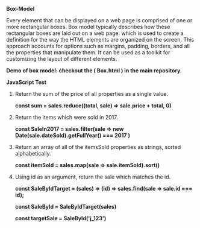 **Box-Model**

Every element that can be displayed on a web page is comprised of one or more rectangular boxes. Box model typically describes how these rectangular boxes are laid out on a web page. which is used to create a definition for the way the HTML elements are organized on the screen. This approach accounts for options such as margins, padding, borders, and all the properties that manipulate them. It can be used as a toolkit for customizing the layout of different elements.

**Demo of box model: checkout the ( Box.html ) in the main repository.**




**JavaScript Test**

1.  Return the sum of the price of all properties as a single value.

     **const sum = sales.reduce((total, sale) => sale.price + total, 0)**

2.  Return the items which were sold in 2017.
    
    **const SaleIn2017 = sales.filter(sale => new Date(sale.dateSold).getFullYear() === 2017 )**

3.  Return an array of all of the itemsSold properties as strings, sorted alphabetically.

    **const itemSold = sales.map(sale => sale.itemSold).sort()**

4.  Using id as an argument, return the sale which matches the id.

    **const SaleByIdTarget = (sales) => (id) => sales.find(sale => sale.id === id);**
    
    **const SaleById = SaleByIdTarget(sales)**
    
    **const targetSale = SaleById('j_123')**
